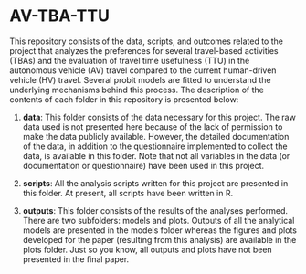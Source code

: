 # AV-TBA-TTU
This repository consists of the data, scripts, and outcomes related to the project that analyzes the preferences for several travel-based activities (TBAs) and the evaluation of travel time usefulness (TTU) in the autonomous vehicle (AV) travel compared to the current human-driven vehicle (HV) travel. Several probit models are fitted to understand the underlying mechanisms behind this process. The description of the contents of each folder in this repository is presented below:

1. **data**: This folder consists of the data necessary for this project. The raw data used is not presented here because of the lack of permission to make the data publicly available. However, the detailed documentation of the data, in addition to the questionnaire implemented to collect the data, is available in this folder. Note that not all variables in the data (or documentation or questionnaire) have been used in this project.

2. **scripts**: All the analysis scripts written for this project are presented in this folder. At present, all scripts have been written in R.

3. **outputs**: This folder consists of the results of the analyses performed. There are two subfolders: models and plots. Outputs of all the analytical models are presented in the models folder whereas the figures and plots developed for the paper (resulting from this analysis) are available in the plots folder. Just so you know, all outputs and plots have not been presented in the final paper. 

